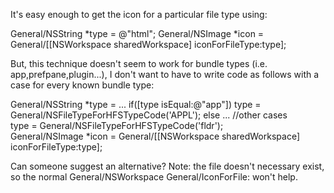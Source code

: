 It's easy enough to get the icon for a particular file type using:
    
General/NSString *type = @"html";
General/NSImage *icon = General/[[NSWorkspace sharedWorkspace] iconForFileType:type];


But, this technique doesn't seem to work for bundle types (i.e. app,prefpane,plugin...), I don't want to have to write code as follows  with a case for every known bundle type:
    
General/NSString *type = ...
if([type isEqual:@"app"]) 
    type = General/NSFileTypeForHFSTypeCode('APPL');
else ... //other cases	
    type = General/NSFileTypeForHFSTypeCode('fldr');	
General/NSImage *icon = General/[[NSWorkspace sharedWorkspace] iconForFileType:type];


Can someone suggest an alternative? Note: the file doesn't necessary exist, so the normal General/NSWorkspace General/IconForFile: won't help.